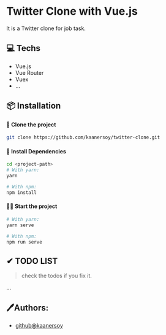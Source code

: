 # Twitter Clone with Vue.js

It is a Twitter clone for job task.

## 💻 Techs

- Vue.js
- Vue Router
- Vuex
- ...

## 📦 Installation

#### 📰 Clone the project

```bash
git clone https://github.com/kaanersoy/twitter-clone.git
```

#### 🔻 Install Dependencies

```bash
cd <project-path>
# With yarn:
yarn

# With npm:
npm install
```

#### 🏃‍♂️ Start the project

```bash
# With yarn:
yarn serve

# With npm:
npm run serve
```

## ✔ TODO LIST

> check the todos if you fix it.

...

## 🖊Authors:

- [github@kaanersoy](https://github.com/kaanersoy)